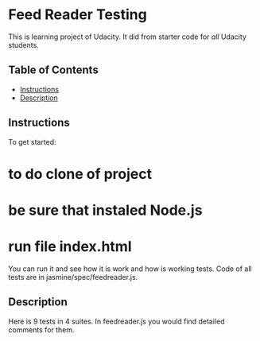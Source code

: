 # Feed Reader Testing

This is learning project of Udacity. It did from starter code
for _all_ Udacity students.

## Table of Contents

* [Instructions](#instructions)
* [Description](#descriptions)

## Instructions

To get started:
# to do clone of project
# be sure that instaled Node.js
# run file index.html

You can run it and see how it is work and how is working tests.
Code of all tests are in jasmine/spec/feedreader.js.

## Description

Here is 9 tests in 4 suites. In feedreader.js you would find
detailed comments for them.

